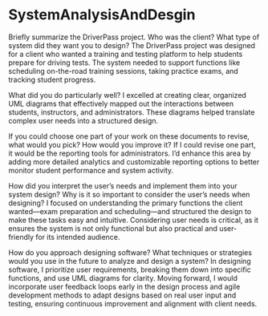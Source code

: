 # SystemAnalysisAndDesgin
Briefly summarize the DriverPass project. Who was the client? What type of system did they want you to design?
The DriverPass project was designed for a client who wanted a training and testing platform to help students prepare for driving tests. The system needed to support functions like scheduling on-the-road training sessions, taking practice exams, and tracking student progress.

What did you do particularly well?
I excelled at creating clear, organized UML diagrams that effectively mapped out the interactions between students, instructors, and administrators. These diagrams helped translate complex user needs into a structured design.

If you could choose one part of your work on these documents to revise, what would you pick? How would you improve it?
If I could revise one part, it would be the reporting tools for administrators. I’d enhance this area by adding more detailed analytics and customizable reporting options to better monitor student performance and system activity.

How did you interpret the user’s needs and implement them into your system design? Why is it so important to consider the user’s needs when designing?
I focused on understanding the primary functions the client wanted—exam preparation and scheduling—and structured the design to make these tasks easy and intuitive. Considering user needs is critical, as it ensures the system is not only functional but also practical and user-friendly for its intended audience.

How do you approach designing software? What techniques or strategies would you use in the future to analyze and design a system?
In designing software, I prioritize user requirements, breaking them down into specific functions, and use UML diagrams for clarity. Moving forward, I would incorporate user feedback loops early in the design process and agile development methods to adapt designs based on real user input and testing, ensuring continuous improvement and alignment with client needs.

